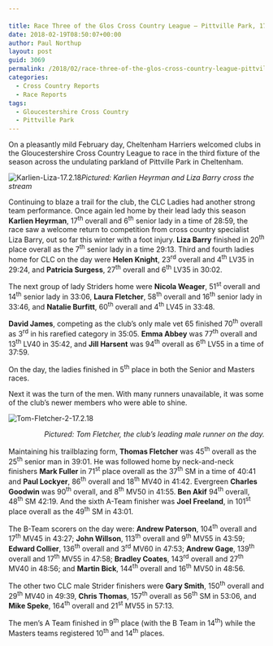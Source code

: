 ```yaml
---

title: Race Three of the Glos Cross Country League – Pittville Park, 17.2.18
date: 2018-02-19T08:50:07+00:00
author: Paul Northup
layout: post
guid: 3069
permalink: /2018/02/race-three-of-the-glos-cross-country-league-pittville-park-17-2-18/
categories:
  - Cross Country Reports
  - Race Reports
tags:
  - Gloucestershire Cross Country
  - Pittville Park
---
```

On a pleasantly mild February day, Cheltenham Harriers welcomed clubs in the Gloucestershire Cross Country League to race in the third fixture of the season across the undulating parkland of Pittville Park in Cheltenham.


 <img src="/Images/2018/02/Karlien-Liza-17.2.18.jpg" alt="Karlien-Liza-17.2.18" width="640" height="960" srcset="/Images/2018/02/Karlien-Liza-17.2.18.jpg 640w, /Images/2018/02/Karlien-Liza-17.2.18-200x300.jpg 200w" sizes="(max-width: 640px) 100vw, 640px" /></a><em>Pictured: Karlien Heyrman and Liza Barry cross the stream</em>
</p>

Continuing to blaze a trail for the club, the CLC Ladies had another strong team performance. Once again led home by their lead lady this season **Karlien Heyrman**, 17<sup>th</sup> overall and 6<sup>th</sup> senior lady in a time of 28:59, the race saw a welcome return to competition from cross country specialist Liza Barry, out so far this winter with a foot injury. **Liza Barry** finished in 20<sup>th</sup> place overall as the 7<sup>th</sup> senior lady in a time 29:13. Third and fourth ladies home for CLC on the day were **Helen Knight**, 23<sup>rd</sup> overall and 4<sup>th</sup> LV35 in 29:24, and **Patricia Surgess**, 27<sup>th</sup> overall and 6<sup>th</sup> LV35 in 30:02.

The next group of lady Striders home were **Nicola Weager**, 51<sup>st</sup> overall and 14<sup>th</sup> senior lady in 33:06, **Laura Fletcher**, 58<sup>th</sup> overall and 16<sup>th</sup> senior lady in 33:46, and **Natalie Burfitt**, 60<sup>th</sup> overall and 4<sup>th</sup> LV45 in 33:48.

**David James**, competing as the club’s only male vet 65 finished 70<sup>th</sup> overall as 3<sup>rd</sup> in his rarefied category in 35:05. **Emma Abbey** was 77<sup>th</sup> overall and 13<sup>th</sup> LV40 in 35:42, and **Jill Harsent** was 94<sup>th</sup> overall as 6<sup>th</sup> LV55 in a time of 37:59.

On the day, the ladies finished in 5<sup>th</sup> place in both the Senior and Masters races.

Next it was the turn of the men. With many runners unavailable, it was some of the club’s newer members who were able to shine.

<img src="/Images/2018/02/Tom-Fletcher-2-17.2.18.jpg" alt="Tom-Fletcher-2-17.2.18" width="640" height="960" srcset="/Images/2018/02/Tom-Fletcher-2-17.2.18.jpg 640w, /Images/2018/02/Tom-Fletcher-2-17.2.18-200x300.jpg 200w" sizes="(max-width: 640px) 100vw, 640px" />

<p style="text-align: right;">
  <em>Pictured: Tom Fletcher, the club’s leading male runner on the day.</em>
</p>

Maintaining his trailblazing form, **Thomas Fletcher** was 45<sup>th</sup> overall as the 25<sup>th</sup> senior man in 39:01. He was followed home by neck-and-neck finishers **Mark Fuller** in 71<sup>st</sup> place overall as the 37<sup>th</sup> SM in a time of 40:41 and **Paul Lockyer**, 86<sup>th</sup> overall and 18<sup>th</sup> MV40 in 41:42. Evergreen **Charles Goodwin** was 90<sup>th</sup> overall, and 8<sup>th</sup> MV50 in 41:55. **Ben Akif** 94<sup>th</sup> overall, 48<sup>th</sup> SM 42:19. And the sixth A-Team finisher was **Joel Freeland**, in 101<sup>st</sup> place overall as the 49<sup>th</sup> SM in 43:01.

The B-Team scorers on the day were: **Andrew Paterson**, 104<sup>th</sup> overall and 17<sup>th</sup> MV45 in 43:27; **John Willson**, 113<sup>th</sup> overall and 9<sup>th</sup> MV55 in 43:59; **Edward Collier**, 136<sup>th</sup> overall and 3<sup>rd</sup> MV60 in 47:53; **Andrew Gage**, 139<sup>th</sup> overall and 17<sup>th</sup> MV55 in 47:58; **Bradley Coates**, 143<sup>rd</sup> overall and 27<sup>th</sup> MV40 in 48:56; and **Martin Bick**, 144<sup>th</sup> overall and 16<sup>th</sup> MV50 in 48:56.

The other two CLC male Strider finishers were **Gary Smith**, 150<sup>th</sup> overall and 29<sup>th</sup> MV40 in 49:39, **Chris Thomas**, 157<sup>th</sup> overall as 56<sup>th</sup> SM in 53:06, and **Mike Speke**, 164<sup>th</sup> overall and 21<sup>st</sup> MV55 in 57:13.

The men’s A Team finished in 9<sup>th</sup> place (with the B Team in 14<sup>th</sup>) while the Masters teams registered 10<sup>th</sup> and 14<sup>th</sup> places.
